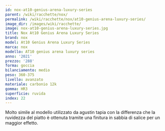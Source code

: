 ```yaml
---
id: nox-at10-genius-arena-luxury-series
parent: /wiki/racchette/nox/
permalink: /wiki/racchette/nox/at10-genius-arena-luxury-series/
image_dir: /images/wiki/racchette/
image: nox-at10-genius-arena-luxury-series.jpg
title: Nox At10 Genius Arena Luxury Series
brand: nox
model: At10 Genius Arena Luxury Series
marca: nox
modello: AT10 genius arena luxury series
anno: '2021'
prezzo: '288'
forma: goccia
bilanciamento: medio
peso: 360-375
livello: avanzato
materiale: carbonio 12k
gomma: HR3
superficie: ruvida
index: 22
---
```

Molto simile al modello utilizzato da agustin tapia con la differenza che la ruvidezza del piatto è ottenuta tramite una finitura in sabbia di salice per un maggior effetto.